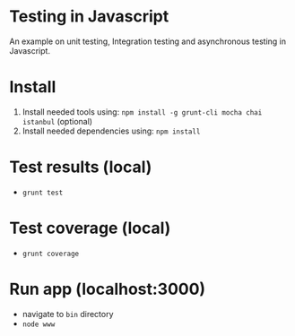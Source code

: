 Testing in Javascript
==============
An example on unit testing, Integration testing and asynchronous testing in Javascript.

Install
==============
1. Install needed tools using: `npm install -g grunt-cli mocha chai istanbul` (optional)
2. Install needed dependencies using: `npm install`

Test results (local)
==============
* `grunt test`

Test coverage (local)
==============
* `grunt coverage`

Run app (localhost:3000)
==============
* navigate to `bin` directory
* `node www`
